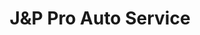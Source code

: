 ---
title: "J&P Pro Auto Service"
url: /state-college/jundp-pro-auto-service/
shop: Autowerkstatt
---